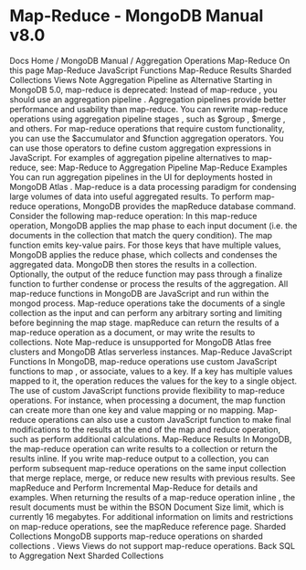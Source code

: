 # Map-Reduce - MongoDB Manual v8.0


Docs Home / MongoDB Manual / Aggregation Operations Map-Reduce On this page Map-Reduce JavaScript Functions Map-Reduce Results Sharded Collections Views Note Aggregation Pipeline as Alternative Starting in MongoDB 5.0, map-reduce is
deprecated: Instead of map-reduce , you should use an aggregation pipeline . Aggregation
pipelines provide better performance and usability than map-reduce. You can rewrite map-reduce operations using aggregation pipeline
stages , such as $group , $merge , and others. For map-reduce operations that require custom functionality, you can
use the $accumulator and $function aggregation
operators. You can use those
operators to define custom aggregation expressions in JavaScript. For examples of aggregation pipeline alternatives to map-reduce, see: Map-Reduce to Aggregation Pipeline Map-Reduce Examples You can run aggregation pipelines in the UI for deployments hosted in MongoDB Atlas . Map-reduce is a data processing paradigm for condensing large volumes
of data into useful aggregated results. To perform map-reduce
operations, MongoDB provides the mapReduce database
command. Consider the following map-reduce operation: In this map-reduce operation, MongoDB applies the map phase to each
input document (i.e. the documents in the collection that match the
query condition). The map function emits key-value pairs. For those
keys that have multiple values, MongoDB applies the reduce phase, which
collects and condenses the aggregated data. MongoDB then stores the results
in a collection. Optionally, the output of the reduce function may
pass through a finalize function to further condense or process the
results of the aggregation. All map-reduce functions in MongoDB are JavaScript and run
within the mongod process. Map-reduce operations take the
documents of a single collection as the input and can perform
any arbitrary sorting and limiting before beginning the map stage. mapReduce can return the results of a map-reduce operation
as a document, or may write the results to collections. Note Map-reduce is unsupported for MongoDB Atlas free clusters and
MongoDB Atlas serverless instances. Map-Reduce JavaScript Functions In MongoDB, map-reduce operations use custom JavaScript functions to map , or associate, values to a key. If a key has multiple values
mapped to it, the operation reduces the values for the key to a
single object. The use of custom JavaScript functions provide flexibility to
map-reduce operations. For instance, when processing a document, the
map function can create more than one key and value mapping or no
mapping. Map-reduce operations can also use a custom JavaScript
function to make final modifications to the results at the end of the
map and reduce operation, such as perform additional calculations. Map-Reduce Results In MongoDB, the map-reduce operation can write results to a collection
or return the results inline. If you write map-reduce output to a
collection, you can perform subsequent map-reduce operations on the
same input collection that merge replace, merge, or reduce new results
with previous results. See mapReduce and Perform Incremental Map-Reduce for details and
examples. When returning the results of a map-reduce operation inline , the
result documents must be within the BSON Document Size limit,
which is currently 16 megabytes. For additional information on limits
and restrictions on map-reduce operations, see the mapReduce reference page. Sharded Collections MongoDB supports map-reduce operations on sharded collections . Views Views do not support map-reduce operations. Back SQL to Aggregation Next Sharded Collections
